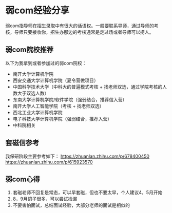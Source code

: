 # 弱com经验分享

弱com指导师在招生录取中有很大的话语权。一般要联系导师，通过导师的考核，导师只要接收你，招生办那边的考核通常是走过场或者导师可以捞人。

## 弱com院校推荐

以下为我拿到或者参加过的弱com院校：
- 南开大学计算机学院
- 西安交通大学计算机学院（夏令营做项目）
- 中国科学技术大学（中科大的普遍模式考核 + 找老师双选，通过学院考核的人数大于双选人数）
- 东南大学计算机学院/软件学院（强弱结合，推荐信入营）
- 南开大学人工智能学院（考核 + 找老师双选）
- 西北工业大学计算机学院
- 电子科技大学计算机学院（强弱结合，推荐入营）
- 中科院相关

## 套磁信参考

我保研阶段主要参考如下：
https://zhuanlan.zhihu.com/p/678400450
https://zhuanlan.zhihu.com/p/615923570

## 弱com心得

1. 套磁老师不回复是常态，可以早套磁，但也不要太早，个人建议4，5月开始
2. 8，9月鸽子很多，可以尝试捡漏
3. 不要害怕面试，总结面试经验，大部分老师的面试是相似的
